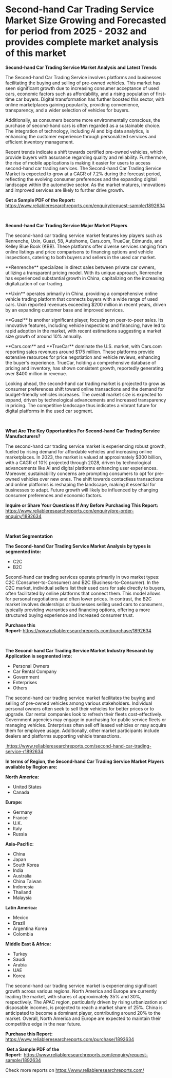<p><h1>Second-hand Car Trading Service Market Size Growing and Forecasted for period from 2025 - 2032 and provides complete market analysis of this market</h1></p><p><strong>Second-hand Car Trading Service Market Analysis and Latest Trends</strong></p>
<p><p>The Second-hand Car Trading Service involves platforms and businesses facilitating the buying and selling of pre-owned vehicles. This market has seen significant growth due to increasing consumer acceptance of used cars, economic factors such as affordability, and a rising population of first-time car buyers. Digital transformation has further boosted this sector, with online marketplaces gaining popularity, providing convenience, transparency, and a wider selection of vehicles for buyers.</p><p>Additionally, as consumers become more environmentally conscious, the purchase of second-hand cars is often regarded as a sustainable choice. The integration of technology, including AI and big data analytics, is enhancing the customer experience through personalized services and efficient inventory management. </p><p>Recent trends indicate a shift towards certified pre-owned vehicles, which provide buyers with assurance regarding quality and reliability. Furthermore, the rise of mobile applications is making it easier for users to access second-hand car trading services. The Second-hand Car Trading Service Market is expected to grow at a CAGR of 7.2% during the forecast period, reflecting the evolving consumer preferences and the expanding digital landscape within the automotive sector. As the market matures, innovations and improved services are likely to further drive growth.</p></p>
<p><strong>Get a Sample PDF of the Report:&nbsp;</strong> <a href="https://www.reliableresearchreports.com/enquiry/request-sample/1892634?utm_campaign=3210&utm_medium=2&utm_source=Github&utm_content=ia&utm_term=28032025&utm_id=second-hand-car-trading-service">https://www.reliableresearchreports.com/enquiry/request-sample/1892634</a></p>
<p>&nbsp;</p>
<p><strong>Second-hand Car Trading Service Major Market Players</strong></p>
<p><p>The second-hand car trading service market features key players such as Renrenche, Uxin, Guazi, 58, Autohome, Cars.com, TrueCar, Edmunds, and Kelley Blue Book (KBB). These platforms offer diverse services ranging from online listings and price comparisons to financing options and vehicle inspections, catering to both buyers and sellers in the used car market.</p><p>**Renrenche** specializes in direct sales between private car owners, utilizing a transparent pricing model. With its unique approach, Renrenche has experienced substantial growth in China, capitalizing on the increasing digitalization of car trading. </p><p>**Uxin** operates primarily in China, providing a comprehensive online vehicle trading platform that connects buyers with a wide range of used cars. Uxin reported revenues exceeding $200 million in recent years, driven by an expanding customer base and improved services.</p><p>**Guazi** is another significant player, focusing on peer-to-peer sales. Its innovative features, including vehicle inspections and financing, have led to rapid adoption in the market, with recent estimations suggesting a market size growth of around 10% annually.</p><p>**Cars.com** and **TrueCar** dominate the U.S. market, with Cars.com reporting sales revenues around $175 million. These platforms provide extensive resources for price negotiation and vehicle reviews, enhancing the buyer's experience. TrueCar, holding a comprehensive database of pricing and inventory, has shown consistent growth, reportedly generating over $400 million in revenue.</p><p>Looking ahead, the second-hand car trading market is projected to grow as consumer preferences shift toward online transactions and the demand for budget-friendly vehicles increases. The overall market size is expected to expand, driven by technological advancements and increased transparency in pricing. The competitive landscape thus indicates a vibrant future for digital platforms in the used car segment.</p></p>
<p>&nbsp;</p>
<p><strong>What Are The Key Opportunities For Second-hand Car Trading Service Manufacturers?</strong></p>
<p><p>The second-hand car trading service market is experiencing robust growth, fueled by rising demand for affordable vehicles and increasing online marketplaces. In 2023, the market is valued at approximately $300 billion, with a CAGR of 10% projected through 2028, driven by technological advancements like AI and digital platforms enhancing user experiences. Moreover, sustainability concerns are prompting consumers to opt for pre-owned vehicles over new ones. The shift towards contactless transactions and online platforms is reshaping the landscape, making it essential for businesses to adapt. Future growth will likely be influenced by changing consumer preferences and economic factors.</p></p>
<p><strong>Inquire or Share Your Questions If Any Before Purchasing This Report:</strong> <a href="https://www.reliableresearchreports.com/enquiry/pre-order-enquiry/1892634?utm_campaign=3210&utm_medium=2&utm_source=Github&utm_content=ia&utm_term=28032025&utm_id=second-hand-car-trading-service">https://www.reliableresearchreports.com/enquiry/pre-order-enquiry/1892634</a></p>
<p>&nbsp;</p>
<p><strong>Market Segmentation</strong></p>
<p><strong>The Second-hand Car Trading Service Market Analysis by types is segmented into:</strong></p>
<p><ul><li>C2C</li><li>B2C</li></ul></p>
<p><p>Second-hand car trading services operate primarily in two market types: C2C (Consumer-to-Consumer) and B2C (Business-to-Consumer). In the C2C market, individual sellers list their used cars for sale directly to buyers, often facilitated by online platforms that connect them. This model allows for personal negotiations and often lower prices. In contrast, the B2C market involves dealerships or businesses selling used cars to consumers, typically providing warranties and financing options, offering a more structured buying experience and increased consumer trust.</p></p>
<p><strong>Purchase this Report:&nbsp;</strong><a href="https://www.reliableresearchreports.com/purchase/1892634?utm_campaign=3210&utm_medium=2&utm_source=Github&utm_content=ia&utm_term=28032025&utm_id=second-hand-car-trading-service">https://www.reliableresearchreports.com/purchase/1892634</a></p>
<p>&nbsp;</p>
<p><strong>The Second-hand Car Trading Service Market Industry Research by Application is segmented into:</strong></p>
<p><ul><li>Personal Owners</li><li>Car Rental Company</li><li>Government</li><li>Enterprises</li><li>Others</li></ul></p>
<p><p>The second-hand car trading service market facilitates the buying and selling of pre-owned vehicles among various stakeholders. Individual personal owners often seek to sell their vehicles for better prices or to upgrade. Car rental companies look to refresh their fleets cost-effectively. Government agencies may engage in purchasing for public service fleets or managing vehicles. Enterprises often sell off leased vehicles or may acquire them for employee usage. Additionally, other market participants include dealers and platforms supporting vehicle transactions.</p></p>
<p><a href="https://www.reliableresearchreports.com/second-hand-car-trading-service-r1892634?utm_campaign=3210&utm_medium=2&utm_source=Github&utm_content=ia&utm_term=28032025&utm_id=second-hand-car-trading-service">&nbsp;https://www.reliableresearchreports.com/second-hand-car-trading-service-r1892634</a></p>
<p><strong>In terms of Region, the Second-hand Car Trading Service Market Players available by Region are:</strong></p>
<p>
    <p> <strong> North America: </strong>
        <ul>
            <li>United States</li>
            <li>Canada</li>
        </ul>
        </p> 
    <p> <strong> Europe: </strong>
        <ul>
            <li>Germany</li>
            <li>France</li>
            <li>U.K.</li>
            <li>Italy</li>
            <li>Russia</li>
        </ul>
        </p> 
    <p> <strong> Asia-Pacific: </strong>
        <ul>
            <li>China</li>
            <li>Japan</li>
            <li>South Korea</li>
            <li>India</li>
            <li>Australia</li>
            <li>China Taiwan</li>
            <li>Indonesia</li>
            <li>Thailand</li>
            <li>Malaysia</li>
        </ul>
        </p> 
    <p> <strong> Latin America: </strong>
        <ul>
            <li>Mexico</li>
            <li>Brazil</li>
            <li>Argentina Korea</li>
            <li>Colombia</li>
        </ul>
        </p> 
    <p> <strong> Middle East & Africa: </strong>
        <ul>
            <li>Turkey</li>
            <li>Saudi</li>
            <li>Arabia</li>
            <li>UAE</li>
            <li>Korea</li>
        </ul>
    </p>
    </p>
<p><p>The second-hand car trading service market is experiencing significant growth across various regions. North America and Europe are currently leading the market, with shares of approximately 35% and 30%, respectively. The APAC region, particularly driven by rising urbanization and disposable incomes, is projected to reach a market share of 25%. China is anticipated to become a dominant player, contributing around 20% to the market. Overall, North America and Europe are expected to maintain their competitive edge in the near future.</p></p>
<p><strong>Purchase this Report: </strong><a href="https://www.reliableresearchreports.com/purchase/1892634?utm_campaign=3210&utm_medium=2&utm_source=Github&utm_content=ia&utm_term=28032025&utm_id=second-hand-car-trading-service">https://www.reliableresearchreports.com/purchase/1892634</a></p>
<p>&nbsp;<strong>Get a Sample PDF of the Report:&nbsp;&nbsp;</strong><a href="https://www.reliableresearchreports.com/enquiry/request-sample/1892634?utm_campaign=3210&utm_medium=2&utm_source=Github&utm_content=ia&utm_term=28032025&utm_id=second-hand-car-trading-service">https://www.reliableresearchreports.com/enquiry/request-sample/1892634</a></p>
<p><strong></strong></p>
<p>Check more reports on <a href="https://www.reliableresearchreports.com/?utm_campaign=3210&utm_medium=2&utm_source=Github&utm_content=ia&utm_term=28032025&utm_id=second-hand-car-trading-service">https://www.reliableresearchreports.com/</a></p>